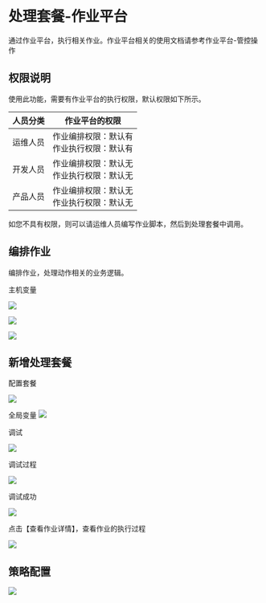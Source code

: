 # 处理套餐-作业平台


通过作业平台，执行相关作业。作业平台相关的使用文档请参考作业平台-管控操作


## 权限说明

使用此功能，需要有作业平台的执行权限，默认权限如下所示。

人员分类	| 作业平台的权限
---|---
运维人员	| 作业编排权限：默认有 <br>作业执行权限：默认有
开发人员	| 作业编排权限：默认无 <br>作业执行权限：默认无
产品人员 | 	作业编排权限：默认无 <br>作业执行权限：默认无

如您不具有权限，则可以请运维人员编写作业脚本，然后到处理套餐中调用。


## 编排作业

编排作业，处理动作相关的业务逻辑。

主机变量


![](media/16616767051043.jpg)



![](media/16616767102387.jpg)

![](media/16616767150947.jpg)





## 新增处理套餐

配置套餐

![](media/16616767312597.jpg)


全局变量
![](media/16616767369764.jpg)



调试

![](media/16616767901928.jpg)


调试过程

![](media/16616767961377.jpg)




调试成功

![](media/16616768034726.jpg)


点击【查看作业详情】，查看作业的执行过程


![](media/16616768105054.jpg)



## 策略配置

![](media/16616768631483.jpg)










